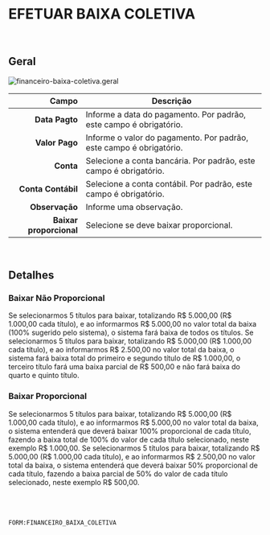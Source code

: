 # EFETUAR BAIXA COLETIVA
<br>

## Geral
![financeiro-baixa-coletiva.geral](https://raw.githubusercontent.com/netforcews/docs-siscom/master/geral/imagens/financeiro-baixa-coletiva.geral.png)

Campo | Descrição
--:|---
**Data Pagto** | Informe a data do pagamento. Por padrão, este campo é obrigatório.
**Valor Pago** | Informe o valor do pagamento. Por padrão, este campo é obrigatório.
**Conta** | Selecione a conta bancária. Por padrão, este campo é obrigatório.
**Conta Contábil** | Selecione a conta contábil. Por padrão, este campo é obrigatório.
**Observação** | Informe uma observação.
**Baixar proporcional** | Selecione se deve baixar proporcional.
<br>

## Detalhes
### Baixar Não Proporcional
Se selecionarmos 5 títulos para baixar, totalizando R$ 5.000,00 (R$ 1.000,00 cada título), e ao informarmos R$ 5.000,00 no valor total da baixa (100% sugerido pelo sistema), o sistema fará baixa de todos os títulos.
Se selecionarmos 5 títulos para baixar, totalizando R$ 5.000,00 (R$ 1.000,00 cada título), e ao informarmos R$ 2.500,00 no valor total da baixa, o sistema fará baixa total do primeiro e segundo título de R$ 1.000,00, o terceiro título fará uma baixa parcial de R$ 500,00 e não fará baixa do quarto e quinto título.
### Baixar Proporcional
Se selecionarmos 5 títulos para baixar, totalizando R$ 5.000,00 (R$ 1.000,00 cada título), e ao informarmos R$ 5.000,00 no valor total da baixa, o sistema entenderá que deverá baixar 100% proporcional de cada título, fazendo a baixa total de 100% do valor de cada título selecionado, neste exemplo R$ 1.000,00.
Se selecionarmos 5 títulos para baixar, totalizando R$ 5.000,00 (R$ 1.000,00 cada título), e ao informarmos R$ 2.500,00 no valor total da baixa, o sistema entenderá que deverá baixar 50% proporcional de cada título, fazendo a baixa parcial de 50% do valor de cada título selecionado, neste exemplo R$ 500,00.
<br>
<br>
<br>
<br>

```FORM:FINANCEIRO_BAIXA_COLETIVA```
